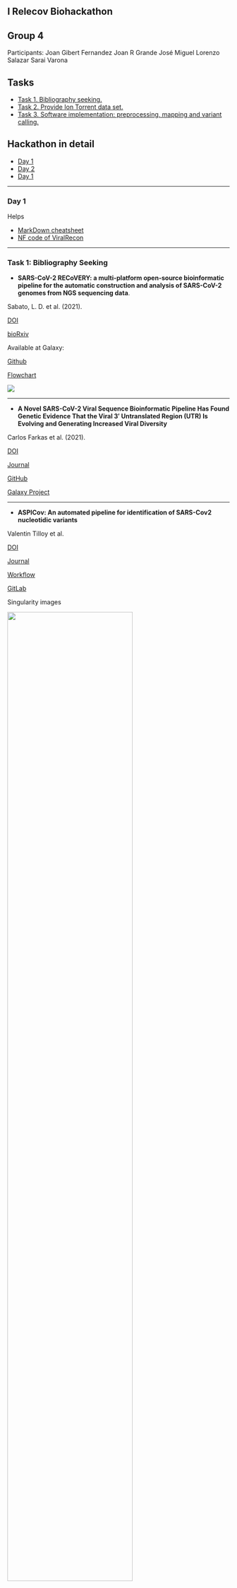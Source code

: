 <a name="home"></a>
  
## I Relecov Biohackathon
## Group 4
Participants:
Joan Gibert Fernandez
Joan R Grande
José Miguel Lorenzo Salazar
Sarai Varona

## Tasks

<ul>
  <li><a href="#BibliographySeeking">Task 1. Bibliography seeking.</a></li>
  <li><a href="#IonTorrentData">Task 2. Provide Ion Torrent data set.</a></li>
  <li><a href="#SoftwareImplementation">Task 3. Software implementation: preprocessing, mapping and variant calling.</a></li>
</ul>

## Hackathon in detail
<ul>
  <li><a href="#Day1">Day 1</a></i>
  <li><a href="#Day2">Day 2</a></i>
  <li><a href="#Day3">Day 1</a></i>
</ul>

---

<a name="Day1"></a>
### Day 1

<!-- ************************** SECTION HERE -->

Helps
- [MarkDown cheatsheet](https://www.markdownguide.org/cheat-sheet/)
- [NF code of ViralRecon](https://github.com/jlorsal/viralrecon)

---

<a name="BibliographySeeking"></a>
### Task 1: Bibliography Seeking

- **SARS-CoV-2 RECoVERY: a multi-platform open-source bioinformatic pipeline for the automatic construction and 
analysis of SARS-CoV-2 genomes from NGS sequencing data**. 

Sabato, L. D. et al. (2021).

[DOI](https://doi.org/10.1101/2021.01.16.425365)

[bioRxiv](https://www.biorxiv.org/content/10.1101/2021.01.16.425365v1)

Available at Galaxy: [](https://https//aries.iss.it)

[Github](https://github.com/aknijn/sars-cov-2-recovery)

[Flowchart](https://github.com/aknijn/sars-cov-2-recovery/blob/main/sars-cov-2-recovery.png)

<img src="../group4/images/sars-cov-2-recovery.png" />


---

- **A Novel SARS-CoV-2 Viral Sequence Bioinformatic Pipeline Has Found Genetic Evidence That the Viral 3′ Untranslated Region (UTR) Is Evolving and Generating Increased Viral Diversity**

Carlos Farkas et al. (2021).

[DOI](https://doi.org/10.3389/fmicb.2021.665041)

[Journal](https://www.frontiersin.org/articles/10.3389/fmicb.2021.665041/full)

[GitHub]( https://github.com/cfarkas/SARS-CoV-2-freebayes)

[Galaxy Project](https://usegalaxy.org/u/carlosfarkas/h/snpeffsars-cov-2)


---

- **ASPICov: An automated pipeline for identification of SARS-Cov2 nucleotidic variants**

Valentin Tilloy et al. 

[DOI](https://doi.org/10.1371/journal.pone.0262953)

[Journal](https://journals.plos.org/plosone/article?id=10.1371/journal.pone.0262953)

[Workflow](https://journals.plos.org/plosone/article/figure/image?size=large&id=10.1371/journal.pone.0262953.g001)

[GitLab](https://gitlab.com/vtilloy/aspicov)

Singularity images

<img src="../group4/images/journal.pone.0262953.g001.PNG" width="75%" />


---

- **Ion torrent-based nasopharyngeal swab metatranscriptomics in COVID-19**

Gubio S. Campos et al. (2020).

[DOI](https://doi.org/10.1016/j.jviromet.2020.113888)

[Journal]https://www.sciencedirect.com/science/article/pii/S0166093420301403)

Workflow:

<img src="../group4/images/1-s2.0-S0166093420301403-gr1_lrg.jpg" />


---

- **Comparison of Illumina MiSeq and the Ion Torrent PGM and S5 platforms for whole-genome sequencing of picornaviruses and caliciviruses**

Rachel L. Marine et atl. (2020).

[DOI](https://doi.org/10.1016/j.jviromet.2020.113865)

[Journal](https://www.sciencedirect.com/science/article/pii/S0166093420301178)

  <p align="right" dir="auto">
   <a href="#home" title="Up">
    <img src="../group4/images/home-icon.png" style="max-width: 100%;">
   </a>
 </p>
  

---
  
<!-- ************************** SECTION HERE -->

<a name="IonTorrentData"></a>
### Task 2: Ion Torrent dataset

- Use FASTQ files from IonTorrent sequencing technology (PGM and/or S5) from the HERA project as benchmarking to test Viral-Recon. We have access to FASTQ files for ten known samples provided by BU-ISCIII. We want to test:
  <ol>
    <li>The raw FASTQ files into Viral-Recon.</li>
    <li>The uBam files (some sort of raw FASTQ format file from IonTorrent).</li>
    <li>The FASTQ files with some preprocessing filtering (BQ>20).</li>
  </ol>
- Test directly with the FASTQ files provided (if any) into Viral-Recon.
- Set a BaseQuality filter (?) and other possible filters (depending on the noise within the input reads, specially in indels) in the config of Viral-Recon.
- ...

  <p align="right" dir="auto">
   <a href="#home" title="Up">
    <img src="../group4/images/home-icon.png" style="max-width: 100%;">
   </a>
 </p>
  
  
---

<!-- ************************** SECTION HERE -->
 
<a name="SoftwareImplementation"></a>
### Task 3: Software Implementation

- Check if a UBam-to-FASTQ is needed depending on the IonTorrent datasets provided.
- ...

**Tools to preprocess the Ion Torrent FASTQ files in case they are provided as BAM or uBAM**

**How to perform BAM-to-FASTQ**

> [Samtools: bam2fq](http://www.htslib.org/doc/1.1/samtools.html)

```Bash
inBAM="unsorted.bam"
outBAM="sorted.bam"

# Sort paired-end read alignment in BAM file (sort by name -n)
samtools sort -n ${inBAM} -o ${outBAM}

# Convert BAM to single FASTQ
BAM="sorted.bam"
FASTQ="output.fastq"
samtools bam2fq ${BAM} > ${FASTQ}

# Convert BAM into separate R1 and R2 FASTQ files
BAM="sorted.bam"
FASTQ1="sample_R1.fastq"
FASTQ2="sample_R2.fastq"
samtools fastq -@ 8 ${BAM} \
    -1 ${FASTQ1} \
    -2 ${FASTQ2} \
    -0 /dev/null -s /dev/null -n
```

> [BEDtools: bamtofastq](https://bedtools.readthedocs.io/en/latest/content/tools/bamtofastq.html)

```Bash
BAM="input.bam"
FASTQ1="forward.fastq"
FASTQ2="reverse.fastq"
bedtools bamtofastq -i ${BAM} -fq ${FASTQ1} -fq2 ${FASTQ2}
```

> [PICARD](http://broadinstitute.github.io/picard/command-line-overview.html#SamToFastq)
```Bash
BAM="input.bam"
FASTQ1="forward.fastq"
FASTQ2="reverse.fastq"
java -Xmx2g -jar Picard-SamToFastq.jar \
    I=${BAM} \
    F=${FASTQ1} \
    F2=${FASTQ2}

#Note, F2 to get paired-end fastq files (R1 and R2)
```

> [bamtools](https://github.com/pezmaster31/bamtools)

```Bash
BAM="input.bam"
FASTQ="output.fastq"
bamtools convert -in ${BAM} --format fastq > ${FASTQ}

# Split an interleaved FASTQ extracting reads ending with '/1' or '/2'
FASTQ="interleaved.fastq"
FASTQ1="forward.fastq"
FASTQ2="reverse.fastq"
cat ${FASTQ} | grep '^@.*/1$' -A 3 --no-group-separator > ${FASTQ1}
cat ${FASTQ} | grep '^@.*/2$' -A 3 --no-group-separator > ${FASTQ2}
```

Tools used with IonTorrent data:
- [IRMA, Iterative Refinement Meta-Assembler (from CDC)](wonder.cdc.gov/amd/flu/irma)
- [TMAP, Torrent Mapping Alignment Program (GitHub repository)](https://github.com/iontorrent/TS/tree/master/Analysis/TMAP)



  <p align="right" dir="auto">
   <a href="#home" title="Up">
    <img src="../group4/images/home-icon.png" style="max-width: 100%;">
   </a>
 </p>
  
---

**Experiments**

- Run ViralRecon with FASTQ from the HERA QCs.
- Run IRMA with FASTQ.

  <p align="right" dir="auto">
   <a href="#home" title="Up">
    <img src="../group4/images/home-icon.png" style="max-width: 100%;">
   </a>
 </p>
 
---

<a name="Day2"></a>
### Day 2

<!-- ************************** SECTION HERE -->

> SyncUP meeting in the morning:

- To get IonTorrent output files: FASTQ, uBAM or BAM? It depends on the sequencer: PGM or S5?
- Ask the HERA staff about the QC results: how many laboratories in RELECOV are producing IonTorrent data? In which format?
- If we start from BAM (already mapped reads with TMAP), we can go directly with ViralRecon?
- If we start from uBAM, try the BAM-to-FASTQ.
- If we start from FASTQ, find the corresponging BED files.
- Provide SFTP credentials to Joan to share data.
- Several things to do in the very near future:
<ul>
  <ul>
  <li>Perform a survey within the RELECOV labs currently using IonTorrent technology to know which files they produce (BAM, uBAM, FASTQ...).</li>
  <li>Test ViralRecon using a uBAM previously converted to FASTQ from the very first step of the pipeline.</li>
  <li>Test ViralRecon using a BAM (already mapped with TMAP) after the mapping step.</li>
  </ul>
</ul>
